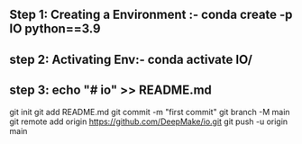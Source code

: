 ## Step 1: Creating a Environment :- conda create -p IO python==3.9
## step 2: Activating Env:- conda activate IO/
## step 3: echo "# io" >> README.md
git init
git add README.md
git commit -m "first commit"
git branch -M main
git remote add origin https://github.com/DeepMake/io.git
git push -u origin main